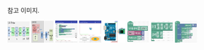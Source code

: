 참고 이미지.


<img src="AndroidBlocklyCodeProc.png" width="50" height="50"/>
<img src="ArduBlockly_SysConfig.png" width="50" height="50"/>
<img src="ArduBlockly_block_code.jpg" width="50" height="50"/>
<img src="ArduinoBlockly_run_st.jpg" width="50" height="50"/>
<img src="ArduinoUNO-Bluetooth_Sch.png" width="50" height="50"/>
<img src="blockly_exam_init.jpg" width="50" height="50"/>
<img src="blockly_exam_joystick.jpg" width="50" height="50"/>
<img src="blockly_exam_loop.jpg" width="50" height="50"/>

